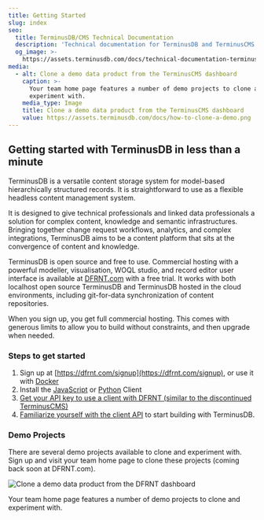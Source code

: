 ```yaml
---
title: Getting Started
slug: index
seo:
  title: TerminusDB/CMS Technical Documentation
  description: 'Technical documentation for TerminusDB and TerminusCMS. '
  og_image: >-
    https://assets.terminusdb.com/docs/technical-documentation-terminuscms-og.png
media:
  - alt: Clone a demo data product from the TerminusCMS dashboard
    caption: >-
      Your team home page features a number of demo projects to clone and
      experiment with.
    media_type: Image
    title: Clone a demo data product from the TerminusCMS dashboard
    value: https://assets.terminusdb.com/docs/how-to-clone-a-demo.png
---
```


## Getting started with TerminusDB in less than a minute

TerminusDB is a versatile content storage system for model-based hierarchically structured records. It is straightforward to use as a flexible headless content management system.

It is designed to give technical professionals and linked data professionals a solution for complex content, knowledge and semantic infrastructures. Bringing together change request workflows, analytics, and complex integrations, TerminusDB aims to be a content platform that sits at the convergence of content and knowledge.

TerminusDB is open source and free to use. Commercial hosting with a powerful modeller, visualisation, WOQL studio, and record editor user interface is available at [DFRNT.com](https://dfrnt.com) with a free trial. It works with both localhost open source TerminusDB and TerminusDB hosted in the cloud environments, including git-for-data synchronization of content repositories. 

When you sign up, you get full commercial hosting. This comes with generous limits to allow you to build without constraints, and then upgrade when needed.

### Steps to get started

1.  Sign up at [https://dfrnt.com/signup](https://dfrnt.com/signup), or use it with [Docker](/docs/install-terminusdb-as-a-docker-container/)
3.  Install the [JavaScript](/docs/install-terminusdb-js-client/) or [Python](/docs/install-the-python-client/) Client
4.  [Get your API key to use a client with DFRNT (similar to the discontinued TerminusCMS)](/docs/how-to-connect-terminuscms/)
5.  [Familiarize yourself with the client API](/docs/connect-with-the-javascript-client/) to start building with TerminusDB.

### Demo Projects

There are several demo projects available to clone and experiment with. Sign up and visit your team home page to clone these projects (coming back soon at DFRNT.com).

![Clone a demo data product from the DFRNT dashboard](https://assets.terminusdb.com/docs/how-to-clone-a-demo.png)

Your team home page features a number of demo projects to clone and experiment with.